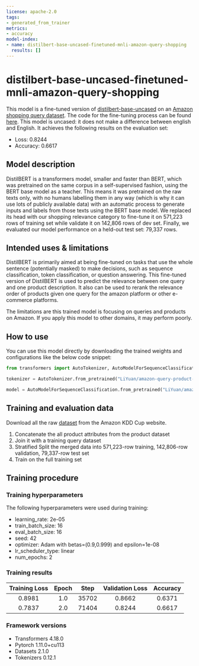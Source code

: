 ```yaml
---
license: apache-2.0
tags:
- generated_from_trainer
metrics:
- accuracy
model-index:
- name: distilbert-base-uncased-finetuned-mnli-amazon-query-shopping
  results: []
---
```


<!-- This model card has been generated automatically according to the information the Trainer had access to. You
should probably proofread and complete it, then remove this comment. -->

# distilbert-base-uncased-finetuned-mnli-amazon-query-shopping

This model is a fine-tuned version of [distilbert-base-uncased](https://huggingface.co/distilbert-base-uncased) on an [Amazon shopping query dataset](https://www.aicrowd.com/challenges/esci-challenge-for-improving-product-search). The code for the fine-tuning process can be found
[here](https://github.com/vanderbilt-data-science/sna). This model is uncased: it does
not make a difference between english and English.
It achieves the following results on the evaluation set:
- Loss: 0.8244
- Accuracy: 0.6617

## Model description

DistilBERT is a transformers model, smaller and faster than BERT, which was pretrained on the same corpus in a
self-supervised fashion, using the BERT base model as a teacher. This means it was pretrained on the raw texts only,
with no humans labelling them in any way (which is why it can use lots of publicly available data) with an automatic
process to generate inputs and labels from those texts using the BERT base model. We replaced its head with our shopping relevance category to fine-tune it on 571,223 rows of training set while validate it on 142,806 rows of dev set. Finally, we evaluated our model performance on a held-out test set: 79,337 rows.

## Intended uses & limitations

DistilBERT is primarily aimed at being fine-tuned on tasks that use the whole sentence (potentially masked)
to make decisions, such as sequence classification, token classification, or question answering. This fine-tuned version of DistilBERT is used to predict the relevance between one query and one product description. It also can be used to rerank the relevance order of products given one query for the amazon platform or other e-commerce platforms.

The limitations are this trained model is focusing on queries and products on Amazon. If you apply this model to other domains, it may perform poorly.

## How to use 

You can use this model directly by downloading the trained weights and configurations like the below code snippet:

```python
from transformers import AutoTokenizer, AutoModelForSequenceClassification

tokenizer = AutoTokenizer.from_pretrained("LiYuan/amazon-query-product-ranking")

model = AutoModelForSequenceClassification.from_pretrained("LiYuan/amazon-query-product-ranking")
```

## Training and evaluation data

Download all the raw [dataset](https://www.aicrowd.com/challenges/esci-challenge-for-improving-product-search/dataset_files) from the Amazon KDD Cup website.

1. Concatenate the all product attributes from the product dataset
2. Join it with a training query dataset
3. Stratified Split the merged data into 571,223-row training, 142,806-row validation, 79,337-row test set
4. Train on the full training set


## Training procedure

### Training hyperparameters

The following hyperparameters were used during training:
- learning_rate: 2e-05
- train_batch_size: 16
- eval_batch_size: 16
- seed: 42
- optimizer: Adam with betas=(0.9,0.999) and epsilon=1e-08
- lr_scheduler_type: linear
- num_epochs: 2

### Training results

| Training Loss | Epoch | Step  | Validation Loss | Accuracy |
|:-------------:|:-----:|:-----:|:---------------:|:--------:|
| 0.8981        | 1.0   | 35702 | 0.8662          | 0.6371   |
| 0.7837        | 2.0   | 71404 | 0.8244          | 0.6617   |


### Framework versions

- Transformers 4.18.0
- Pytorch 1.11.0+cu113
- Datasets 2.1.0
- Tokenizers 0.12.1
